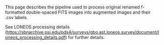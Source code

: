 This page describes the pipeline used to process original renamed f-formatted double-spaced FITS images into augmented images and their .csv labels.  

See LONEOS processing details (https://sbnarchive.psi.edu/pds4/surveys/gbo.ast.loneos.survey/document/loneos_processing_details.pdf) for further details.
